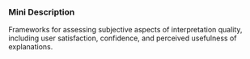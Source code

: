 ### Mini Description

Frameworks for assessing subjective aspects of interpretation quality, including user satisfaction, confidence, and perceived usefulness of explanations.
